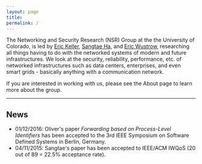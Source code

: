 ```yaml
---
layout: page
title:
permalink: /
---
```

The Networking and Security Research (NSR) Group at the the University of Colorado, is led by [Eric Keller](http://ngn.cs.colorado.edu/~ekeller),  [Sangtae Ha](http://ngn.cs.colorado.edu/~sangtae), and [Eric Wustrow](https://ericw.us/trow/), researching all things having to do with the networked systems of modern and future infrastructures. We look at the security, reliability, performance, etc. of networked infrastructures such as data centers, enterprises, and even smart grids - basically anything with a communication network.

If you are interested in working with us, please see the About page to learn more about the group.

- - -

News
----

* 01/12/2016: Oliver's paper *Forwarding based on Process-Level Identifiers* has been accepted to the 3rd IEEE Symposium on Software Defined Systems in Berlin, Germany.
* 04/11/2015: Sangtae's paper has been accepted to IEEE/ACM IWQoS (20 out of 89 = 22.5% acceptance rate).

